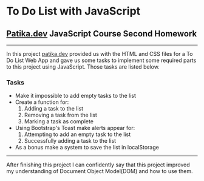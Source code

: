 # To Do List with JavaScript
## [Patika.dev](patika.dev) JavaScript Course Second Homework
---
In this project [patika.dev](patika.dev) provided us with the HTML and CSS files for a To Do List Web App and gave us some tasks to implement some required parts to this project using JavaScript. Those tasks are listed below.

### Tasks
- Make it impossible to add empty tasks to the list
- Create a function for:
    1. Adding a task to the list
    2. Removing a task from the list
    3. Marking a task as complete
- Using Bootstrap's Toast make alerts appear for:
    1. Attempting to add an empty task to the list
    2. Successfully adding a task to the list
- As a bonus make a system to save the list in localStorage
---
After finishing this project I can confidently say that this project improved my understanding of Document Object Model(DOM) and how to use them.